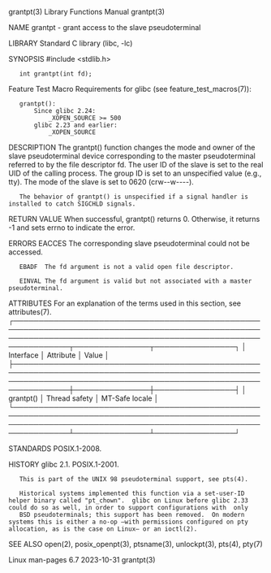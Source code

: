grantpt(3)                                                                                Library Functions Manual                                                                               grantpt(3)

NAME
       grantpt - grant access to the slave pseudoterminal

LIBRARY
       Standard C library (libc, -lc)

SYNOPSIS
       #include <stdlib.h>

       int grantpt(int fd);

   Feature Test Macro Requirements for glibc (see feature_test_macros(7)):

       grantpt():
           Since glibc 2.24:
               _XOPEN_SOURCE >= 500
           glibc 2.23 and earlier:
               _XOPEN_SOURCE

DESCRIPTION
       The  grantpt() function changes the mode and owner of the slave pseudoterminal device corresponding to the master pseudoterminal referred to by the file descriptor fd.  The user ID of the slave is
       set to the real UID of the calling process.  The group ID is set to an unspecified value (e.g., tty).  The mode of the slave is set to 0620 (crw--w----).

       The behavior of grantpt() is unspecified if a signal handler is installed to catch SIGCHLD signals.

RETURN VALUE
       When successful, grantpt() returns 0.  Otherwise, it returns -1 and sets errno to indicate the error.

ERRORS
       EACCES The corresponding slave pseudoterminal could not be accessed.

       EBADF  The fd argument is not a valid open file descriptor.

       EINVAL The fd argument is valid but not associated with a master pseudoterminal.

ATTRIBUTES
       For an explanation of the terms used in this section, see attributes(7).
       ┌─────────────────────────────────────────────────────────────────────────────────────────────────────────────────────────────────────────────────────────────────┬───────────────┬────────────────┐
       │ Interface                                                                                                                                                       │ Attribute     │ Value          │
       ├─────────────────────────────────────────────────────────────────────────────────────────────────────────────────────────────────────────────────────────────────┼───────────────┼────────────────┤
       │ grantpt()                                                                                                                                                       │ Thread safety │ MT-Safe locale │
       └─────────────────────────────────────────────────────────────────────────────────────────────────────────────────────────────────────────────────────────────────┴───────────────┴────────────────┘

STANDARDS
       POSIX.1-2008.

HISTORY
       glibc 2.1.  POSIX.1-2001.

       This is part of the UNIX 98 pseudoterminal support, see pts(4).

       Historical systems implemented this function via a set-user-ID helper binary called "pt_chown".  glibc on Linux before glibc 2.33 could do so as well, in order to support configurations with  only
       BSD pseudoterminals; this support has been removed.  On modern systems this is either a no-op —with permissions configured on pty allocation, as is the case on Linux— or an ioctl(2).

SEE ALSO
       open(2), posix_openpt(3), ptsname(3), unlockpt(3), pts(4), pty(7)

Linux man-pages 6.7                                                                              2023-10-31                                                                                      grantpt(3)
